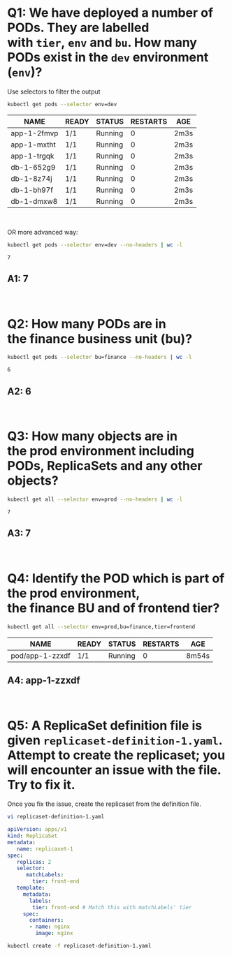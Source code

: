 # Q1: We have deployed a number of PODs. They are labelled with `tier`, `env` and `bu`. How many PODs exist in the `dev` environment (`env`)?
Use selectors to filter the output
```bash
kubectl get pods --selector env=dev
```
| NAME         | READY | STATUS  | RESTARTS | AGE  |
|--------------|-------|---------|----------|------|
| app-1-2fmvp  | 1/1   | Running | 0        | 2m3s |
| app-1-mxtht  | 1/1   | Running | 0        | 2m3s |
| app-1-trgqk  | 1/1   | Running | 0        | 2m3s |
| db-1-652g9   | 1/1   | Running | 0        | 2m3s |
| db-1-8z74j   | 1/1   | Running | 0        | 2m3s |
| db-1-bh97f   | 1/1   | Running | 0        | 2m3s |
| db-1-dmxw8   | 1/1   | Running | 0        | 2m3s |

<br>

OR more advanced way:
```bash
kubectl get pods --selector env=dev --no-headers | wc -l
```
```
7
```

## A1: 7

<br>

# Q2: How many PODs are in the finance business unit (bu)?
```bash
kubectl get pods --selector bu=finance --no-headers | wc -l
```
```
6
```
## A2: 6

<br>

# Q3: How many objects are in the prod environment including PODs, ReplicaSets and any other objects?
```bash
kubectl get all --selector env=prod --no-headers | wc -l
```
```
7
```
## A3: 7

<br>

# Q4: Identify the POD which is part of the prod environment, the finance BU and of frontend tier?
```bash
kubectl get all --selector env=prod,bu=finance,tier=frontend
```
| NAME             | READY | STATUS  | RESTARTS | AGE   |
|------------------|-------|---------|----------|-------|
| pod/app-1-zzxdf  | 1/1   | Running | 0        | 8m54s |

## A4: app-1-zzxdf

<br>

# Q5: A ReplicaSet definition file is given `replicaset-definition-1.yaml`. Attempt to create the replicaset; you will encounter an issue with the file. Try to fix it.
Once you fix the issue, create the replicaset from the definition file.
```bash
vi replicaset-definition-1.yaml
```
```YAML
apiVersion: apps/v1
kind: ReplicaSet
metadata:
   name: replicaset-1
spec:
   replicas: 2
   selector:
      matchLabels:
        tier: front-end
   template:
     metadata:
       labels:
        tier: front-end # Match this with matchLabels' tier
     spec:
       containers:
       - name: nginx
         image: nginx
```
```bash
kubectl create -f replicaset-definition-1.yaml
```


